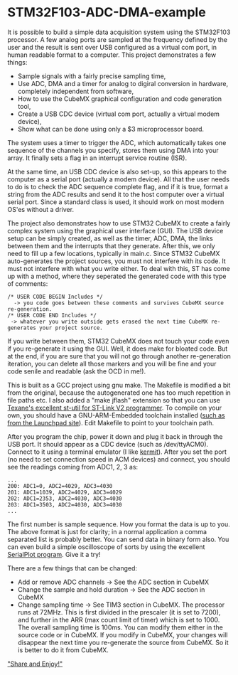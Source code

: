 # STM32F103-ADC-DMA-example

It is possible to build a simple data acquisition system using the STM32F103 processor. A few analog ports are sampled at the frequency defined by the user and the result is sent over USB configured as a virtual com port, in human readable format to a computer. This project demonstrates a few things: 

- Sample signals with a fairly precise sampling time, 
- Use ADC, DMA and a timer for analog to digiral conversion in hardware,  completely independent from software,
- How to use the CubeMX graphical configuration and code generation tool,
- Create a USB CDC device (virtual com port, actually a virtual modem device),
- Show what can be done using only a $3 microprocessor board.

The system uses a timer to trigger the ADC, which automatically takes one sequence of the channels you specify, stores them using DMA into your array. It finally sets a flag in an interrupt service routine (ISR).

At the same time, an USB CDC device is also set-up, so this appears to the computer as a serial port (actually a modem device). All that the user needs to do is to check the ADC sequence complete flag, and if it is true, format a string from the ADC results and send it to the host computer over a virtual serial port. Since a standard class is used, it should work on most modern OS'es without a driver.

The project also demonstrates how to use STM32 CubeMX to create a fairly complex system using the graphical user interface (GUI). The USB device setup can be simply created, as well as the timer, ADC, DMA, the links between them and the interrupts that they generate. After this, we only need to fill up a few locations, typically in main.c. Since STM32 CubeMX auto-generates the project sources, you must not interfere with its code. It must not interfere with what you write either. To deal with this, ST has come up with a method, where they seperated the generated code with this type of comments:
```
/* USER CODE BEGIN Includes */
  -> you code goes between these comments and survives CubeMX source re-generation.
/* USER CODE END Includes */
 -> whatever you write outside gets erased the next time CubeMX re-generates your project source.
```

If you write between them, STM32 CubeMX does not touch your code even if you re-generate it using the GUI. Well, it does make for bloated code. But at the end, if you are sure that you will not go through another re-generation iteration, you can delete all those markers and you will be fine and your code senile and readable (ask the OCD in me!).

This is built as a GCC project using gnu make. The Makefile is modified a bit from the original, because the autogenerated one has too much repetition in file paths etc. I also added a "make jflash" extension so that you can use [Texane's excellent st-util for ST-Link V2 programmer](https://github.com/stlink-org/stlink/tree/master). To compile on your own, you should have a GNU-ARM-Embedded toolchain installed ([such as from the Launchpad site](https://launchpad.net/gcc-arm-embedded)). Edit Makefile to point to your toolchain path.

After you program the chip, power it down and plug it back in through the USB port. It should appear as a CDC device (such as /dev/ttyACM0). Connect to it using a terminal emulator (I like [kermit](http://www.columbia.edu/kermit/)). After you set the port (no need to set connection speed in ACM devices) and connect, you should see the readings coming from ADC1, 2, 3 as:
```
...
200: ADC1=0, ADC2=4029, ADC3=4030
201: ADC1=1039, ADC2=4029, ADC3=4029
202: ADC1=2353, ADC2=4030, ADC3=4030
203: ADC1=3503, ADC2=4030, ADC3=4030
...
```
The first number is sample sequence. How you format the data is up to you. The above format is just for clarity; in a normal application a comma separated list is probably better. You can send data in binary form also. You can even build a simple oscilloscope of sorts by using the excellent [SerialPlot program](https://hg.sr.ht/~hyozd/serialplot/). Give it a try!

There are a few things that can be changed:
- Add or remove ADC channels -> See the ADC section in CubeMX
- Change the sample and hold duration -> See the ADC section in CubeMX
- Change sampling time -> See TIM3 section in CubeMX. The processor runs at 72MHz. This is first divided in the prescaler (it is set to 7200), and further in the ARR (max count limit of timer) which is set to 1000. The overall sampling time is 100ms.
You can modify them either in the source code or in CubeMX. If you modify in CubeMX, your changes will disappear the next time you re-generate the source from CubeMX. So it is better to do it from CubeMX.


["Share and Enjoy!"](https://hitchhikers.fandom.com/wiki/Sirius_Cybernetics_Corporation)
